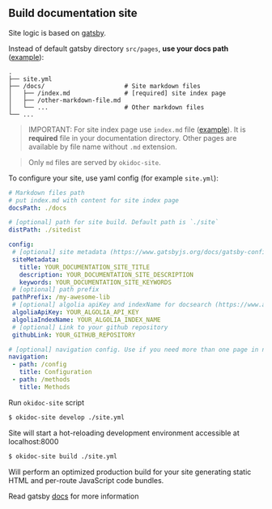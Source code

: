 ## Build documentation site

Site logic is based on [gatsby](https://www.gatsbyjs.org/docs/).

Instead of default gatsby directory `src/pages`, **use your docs path** ([example](https://github.com/wix/playable/tree/master/docs)):

```
.
├── site.yml
├── /docs/                      # Site markdown files
│   ├── /index.md               # [required] site index page
│   ├── /other-markdown-file.md
│   └── ...                     # Other markdown files
└── ...
```

> IMPORTANT: For site index page use `index.md` file
> ([example](https://github.com/wix/playable/tree/master/docs/index.md)).
> It is **required** file in your documentation directory.
> Other pages are available by file name without `.md` extension.

> Only `md` files are served by `okidoc-site`.

To configure your site, use yaml config (for example `site.yml`):

```yaml
# Markdown files path
# put index.md with content for site index page
docsPath: ./docs

# [optional] path for site build. Default path is `./site`
distPath: ./sitedist

config:
 # [optional] site metadata (https://www.gatsbyjs.org/docs/gatsby-config/#sitemetadata)
 siteMetadata:
   title: YOUR_DOCUMENTATION_SITE_TITLE
   description: YOUR_DOCUMENTATION_SITE_DESCRIPTION
   keywords: YOUR_DOCUMENTATION_SITE_KEYWORDS
 # [optional] path prefix
 pathPrefix: /my-awesome-lib
 # [optional] algolia apiKey and indexName for docsearch (https://www.algolia.com/ref/docsearch). If empty, search will be hidden
 algoliaApiKey: YOUR_ALGOLIA_API_KEY
 algoliaIndexName: YOUR_ALGOLIA_INDEX_NAME
 # [optional] Link to your github repository
 githubLink: YOUR_GITHUB_REPOSITORY

# [optional] navigation config. Use if you need more than one page in navigation block
navigation:
 - path: /config
   title: Configuration
 - path: /methods
   title: Methods
```

Run `okidoc-site` script

```sh
$ okidoc-site develop ./site.yml
```

Site will start a hot-reloading development environment accessible at localhost:8000

```sh
$ okidoc-site build ./site.yml
```

Will perform an optimized production build for your site generating static HTML and per-route JavaScript code bundles.

Read gatsby [docs](https://www.gatsbyjs.org/docs/) for more information

